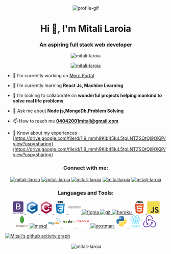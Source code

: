 <p align="center"><img align="center" src="https://res.cloudinary.com/practicaldev/image/fetch/s--2bZIjPGC--/c_limit%2Cf_auto%2Cfl_progressive%2Cq_66%2Cw_880/https://dev-to-uploads.s3.amazonaws.com/i/d4tvukbt5mra37cvwklk.gif" alt="profile-gif"  width="500px" height="300px"/></p>

<h1 align="center">Hi 👋, I'm Mitali Laroia</h1>
<h3 align="center">An aspiring full stack web developer</h3>

<p align="center"> <img src="https://komarev.com/ghpvc/?username=mitali-laroia&label=Profile%20views&color=0e75b6&style=flat" alt="mitali-laroia" /> </p>

<p align="center"> <a href="https://github.com/ryo-ma/github-profile-trophy"><img src="https://github-profile-trophy.vercel.app/?username=mitali-laroia" alt="mitali-laroia" /></a> </p>

- 🔭 I’m currently working on [Mern Portal](https://github.com/Mitali-laroia/MERN-Portal)

- 🌱 I’m currently learning **React Js, Machine Learning**

- 👯 I’m looking to collaborate on **wonderful projects helping mankind to solve real life problems**

- 💬 Ask me about **Node js,MongoDb,Problem Solving**

- 📫 How to reach me **04042001mitali@gmail.com**

- 📄 Know about my experiences [https://drive.google.com/file/d/1I9_mmh9Kib45IuL5tgLNTZSQtQj9OKjP/view?usp=sharing](https://drive.google.com/file/d/1I9_mmh9Kib45IuL5tgLNTZSQtQj9OKjP/view?usp=sharing)

<h3 align="center">Connect with me:</h3>
<p align="center">
<a href="https://codepen.io/mitali-laroia" target="blank"><img align="center" src="https://raw.githubusercontent.com/rahuldkjain/github-profile-readme-generator/master/src/images/icons/Social/codepen.svg" alt="mitali-laroia" height="30" width="40" /></a>
<a href="https://linkedin.com/in/mitali laroia" target="blank"><img align="center" src="https://raw.githubusercontent.com/rahuldkjain/github-profile-readme-generator/master/src/images/icons/Social/linked-in-alt.svg" alt="mitali laroia" height="30" width="40" /></a>
<a href="https://codesandbox.com/mitali-laroia" target="blank"><img align="center" src="https://cdn.jsdelivr.net/npm/simple-icons@3.0.1/icons/codesandbox.svg" alt="mitali-laroia" height="30" width="40" /></a>
<a href="https://www.codechef.com/users/mitalilaroia" target="blank"><img align="center" src="https://cdn.jsdelivr.net/npm/simple-icons@3.1.0/icons/codechef.svg" alt="mitalilaroia" height="30" width="40" /></a>
<a href="https://www.leetcode.com/mitali-laroia" target="blank"><img align="center" src="https://raw.githubusercontent.com/rahuldkjain/github-profile-readme-generator/master/src/images/icons/Social/leet-code.svg" alt="mitali-laroia" height="30" width="40" /></a>
</p>

<h3 align="center">Languages and Tools:</h3>
<p align="center"> <a href="https://getbootstrap.com" target="_blank"> <img src="https://raw.githubusercontent.com/devicons/devicon/master/icons/bootstrap/bootstrap-plain-wordmark.svg" alt="bootstrap" width="40" height="40"/> </a> <a href="https://www.cprogramming.com/" target="_blank"> <img src="https://raw.githubusercontent.com/devicons/devicon/master/icons/c/c-original.svg" alt="c" width="40" height="40"/> </a> <a href="https://www.w3schools.com/cpp/" target="_blank"> <img src="https://raw.githubusercontent.com/devicons/devicon/master/icons/cplusplus/cplusplus-original.svg" alt="cplusplus" width="40" height="40"/> </a> <a href="https://www.w3schools.com/css/" target="_blank"> <img src="https://raw.githubusercontent.com/devicons/devicon/master/icons/css3/css3-original-wordmark.svg" alt="css3" width="40" height="40"/> </a> <a href="https://expressjs.com" target="_blank"> <img src="https://raw.githubusercontent.com/devicons/devicon/master/icons/express/express-original-wordmark.svg" alt="express" width="40" height="40"/> </a> <a href="https://www.figma.com/" target="_blank"> <img src="https://www.vectorlogo.zone/logos/figma/figma-icon.svg" alt="figma" width="40" height="40"/> </a> <a href="https://git-scm.com/" target="_blank"> <img src="https://www.vectorlogo.zone/logos/git-scm/git-scm-icon.svg" alt="git" width="40" height="40"/> </a> <a href="https://heroku.com" target="_blank"> <img src="https://www.vectorlogo.zone/logos/heroku/heroku-icon.svg" alt="heroku" width="40" height="40"/> </a> <a href="https://www.w3.org/html/" target="_blank"> <img src="https://raw.githubusercontent.com/devicons/devicon/master/icons/html5/html5-original-wordmark.svg" alt="html5" width="40" height="40"/> </a> <a href="https://developer.mozilla.org/en-US/docs/Web/JavaScript" target="_blank"> <img src="https://raw.githubusercontent.com/devicons/devicon/master/icons/javascript/javascript-original.svg" alt="javascript" width="40" height="40"/> </a> <a href="https://www.mongodb.com/" target="_blank"> <img src="https://raw.githubusercontent.com/devicons/devicon/master/icons/mongodb/mongodb-original-wordmark.svg" alt="mongodb" width="40" height="40"/> </a> <a href="https://www.microsoft.com/en-us/sql-server" target="_blank"> <img src="https://www.svgrepo.com/show/303229/microsoft-sql-server-logo.svg" alt="mssql" width="40" height="40"/> </a> <a href="https://www.mysql.com/" target="_blank"> <img src="https://raw.githubusercontent.com/devicons/devicon/master/icons/mysql/mysql-original-wordmark.svg" alt="mysql" width="40" height="40"/> </a> <a href="https://nodejs.org" target="_blank"> <img src="https://raw.githubusercontent.com/devicons/devicon/master/icons/nodejs/nodejs-original-wordmark.svg" alt="nodejs" width="40" height="40"/> </a> <a href="https://www.oracle.com/" target="_blank"> <img src="https://raw.githubusercontent.com/devicons/devicon/master/icons/oracle/oracle-original.svg" alt="oracle" width="40" height="40"/> </a> <a href="https://postman.com" target="_blank"> <img src="https://www.vectorlogo.zone/logos/getpostman/getpostman-icon.svg" alt="postman" width="40" height="40"/> </a> <a href="https://www.python.org" target="_blank"> <img src="https://raw.githubusercontent.com/devicons/devicon/master/icons/python/python-original.svg" alt="python" width="40" height="40"/> </a> <a href="https://reactjs.org/" target="_blank"> <img src="https://raw.githubusercontent.com/devicons/devicon/master/icons/react/react-original-wordmark.svg" alt="react" width="40" height="40"/> </a> <a href="https://redux.js.org" target="_blank"> <img src="https://raw.githubusercontent.com/devicons/devicon/master/icons/redux/redux-original.svg" alt="redux" width="40" height="40"/> </a> </p>

[![Mitali's github activity graph](https://activity-graph.herokuapp.com/graph?username=Mitali-laroia&theme=dracula)](https://github.com/ashutosh00710/github-readme-activity-graph)


<p align="center">&nbsp;<img align="center" src="https://github-readme-stats.vercel.app/api?username=mitali-laroia&show_icons=true&locale=en" alt="mitali-laroia" /></p>

